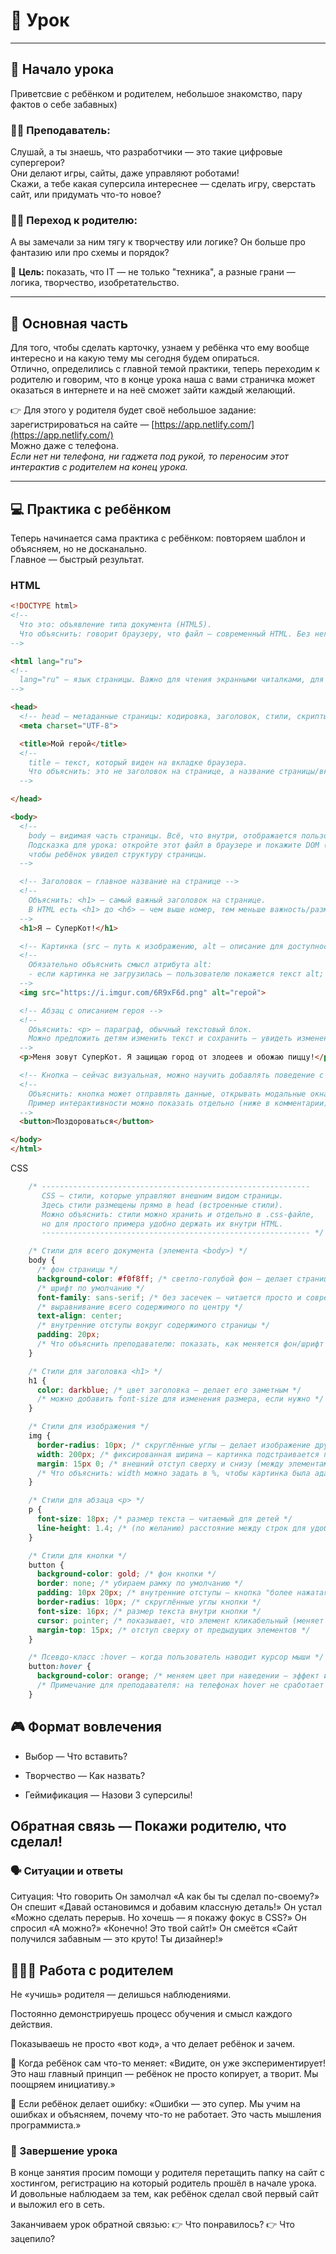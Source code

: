 # 🚀 Урок

---

## 👋 Начало урока
Приветсвие с ребёнком и родителем, небольшое знакомство, пару фактов о себе забавных)

### 🧑‍🏫 Преподаватель:
Слушай, а ты знаешь, что разработчики — это такие цифровые супергерои?  
Они делают игры, сайты, даже управляют роботами!  
Скажи, а тебе какая суперсила интереснее — сделать игру, сверстать сайт, или придумать что-то новое?

### 🧑‍🏫 Переход к родителю:
А вы замечали за ним тягу к творчеству или логике? Он больше про фантазию или про схемы и порядок?

🎯 **Цель:** показать, что IT — не только "техника", а разные грани — логика, творчество, изобретательство.

---

## 🔑 Основная часть
Для того, чтобы сделать карточку, узнаем у ребёнка что ему вообще интересно и на какую тему мы сегодня будем опираться.  
Отлично, определились с главной темой практики, теперь переходим к родителю и говорим, что в конце урока наша с вами страничка может оказаться в интернете и на неё сможет зайти каждый желающий.

👉 Для этого у родителя будет своё небольшое задание: зарегистрироваться на сайте — [https://app.netlify.com/](https://app.netlify.com/)  
Можно даже с телефона.  
*Если нет ни телефона, ни гаджета под рукой, то переносим этот интерактив с родителем на конец урока.*

---

## 💻 Практика с ребёнком
Теперь начинается сама практика с ребёнком: повторяем шаблон и объясняем, но не досканально.  
Главное — быстрый результат.

### HTML
```html
<!DOCTYPE html>
<!--
  Что это: объявление типа документа (HTML5).
  Что объяснить: говорит браузеру, что файл — современный HTML. Без него браузер может отрисовать страницу в "старом режиме".
-->

<html lang="ru">
<!--
  lang="ru" — язык страницы. Важно для чтения экранными читалками, для поисковиков и для браузера (правильный выбор шрифтов/правописания).
-->

<head>
  <!-- head — метаданные страницы: кодировка, заголовок, стили, скрипты -->
  <meta charset="UTF-8">

  <title>Мой герой</title>
  <!--
    title — текст, который виден на вкладке браузера.
    Что объяснить: это не заголовок на странице, а название страницы/вкладки.
  -->

</head>

<body>
  <!--
    body — видимая часть страницы. Всё, что внутри, отображается пользователю.
    Подсказка для урока: откройте этот файл в браузере и покажите DOM (инструменты разработчика),
    чтобы ребёнок увидел структуру страницы.
  -->

  <!-- Заголовок — главное название на странице -->
  <!--
    Объяснить: <h1> — самый важный заголовок на странице.
    В HTML есть <h1> до <h6> — чем выше номер, тем меньше важность/размер по умолчанию.
  -->
  <h1>Я — СуперКот!</h1>

  <!-- Картинка (src — путь к изображению, alt — описание для доступности) -->
  <!--
    Обязательно объяснить смысл атрибута alt:
    - если картинка не загрузилась — пользователю покажется текст alt;
  -->
  <img src="https://i.imgur.com/6R9xF6d.png" alt="герой">

  <!-- Абзац с описанием героя -->
  <!--
    Объяснить: <p> — параграф, обычный текстовый блок.
    Можно предложить детям изменить текст и сохранить — увидеть изменения в браузере после перезагрузки.
  -->
  <p>Меня зовут СуперКот. Я защищаю город от злодеев и обожаю пиццу!</p>

  <!-- Кнопка — сейчас визуальная, можно научить добавлять поведение с помощью JS -->
  <!--
    Объяснить: кнопка может отправлять данные, открывать модальные окна или просто реагировать.
    Пример интерактивности можно показать отдельно (ниже в комментарии).
  -->
  <button>Поздороваться</button>

</body>
</html>

```
CSS
```css
    /* ------------------------------------------------------------
       CSS — стили, которые управляют внешним видом страницы.
       Здесь стили размещены прямо в head (встроенные стили).
       Можно объяснить: стили можно хранить и отдельно в .css-файле,
       но для простого примера удобно держать их внутри HTML.
       ------------------------------------------------------------ */

    /* Стили для всего документа (элемента <body>) */
    body {
      /* фон страницы */
      background-color: #f0f8ff; /* светло-голубой фон — делает страницу мягкой */
      /* шрифт по умолчанию */
      font-family: sans-serif; /* без засечек — читается просто и современно */
      /* выравнивание всего содержимого по центру */
      text-align: center;
      /* внутренние отступы вокруг содержимого страницы */
      padding: 20px;
      /* Что объяснить преподавателю: показать, как меняется фон/шрифт при редактировании */
    }

    /* Стили для заголовка <h1> */
    h1 {
      color: darkblue; /* цвет заголовка — делает его заметным */
      /* можно добавить font-size для изменения размера, если нужно */
    }

    /* Стили для изображения */
    img {
      border-radius: 10px; /* скруглённые углы — делает изображение дружелюбнее */
      width: 200px; /* фиксированная ширина — картинка подстраивается по ширине */
      margin: 15px 0; /* внешний отступ сверху и снизу (между элементами) */
      /* Что объяснить: width можно задать в %, чтобы картинка была адаптивной */
    }

    /* Стили для абзаца <p> */
    p {
      font-size: 18px; /* размер текста — читаемый для детей */
      line-height: 1.4; /* (по желанию) расстояние между строк для удобства чтения */
    }

    /* Стили для кнопки */
    button {
      background-color: gold; /* фон кнопки */
      border: none; /* убираем рамку по умолчанию */
      padding: 10px 20px; /* внутренние отступы — кнопка "более нажатая" */
      border-radius: 10px; /* скруглённые углы кнопки */
      font-size: 16px; /* размер текста внутри кнопки */
      cursor: pointer; /* показывает, что элемент кликабельный (меняет курсор) */
      margin-top: 15px; /* отступ сверху от предыдущих элементов */
    }

    /* Псевдо-класс :hover — когда пользователь наводит курсор мыши */
    button:hover {
      background-color: orange; /* меняем цвет при наведении — эффект интерактивности */
      /* Примечание для преподавателя: на телефонах hover не сработает — показать это детям */
    }
```
## 🎮 Формат вовлечения
 - Выбор — Что вставить?

 - Творчество — Как назвать?

 - Геймификация — Назови 3 суперсилы!

## Обратная связь — Покажи родителю, что сделал!

### 🗣 Ситуации и ответы
Ситуация:        	Что говорить
Он замолчал	      «А как бы ты сделал по-своему?»
Он спешит	        «Давай остановимся и добавим классную деталь!»
Он устал	        «Можно сделать перерыв. Но хочешь — я покажу фокус в CSS?»
Он спросил        «А можно?»	«Конечно! Это твой сайт!»
Он смеётся	      «Сайт получился забавным — это круто! Ты дизайнер!»

## 👨‍👩‍👧 Работа с родителем
Не «учишь» родителя — делишься наблюдениями.

Постоянно демонстрируешь процесс обучения и смысл каждого действия.

Показываешь не просто «вот код», а что делает ребёнок и зачем.

📍 Когда ребёнок сам что-то меняет:
«Видите, он уже экспериментирует! Это наш главный принцип — ребёнок не просто копирует, а творит. Мы поощряем инициативу.»

📍 Если ребёнок делает ошибку:
«Ошибки — это супер. Мы учим на ошибках и объясняем, почему что-то не работает. Это часть мышления программиста.»

### 🎉 Завершение урока
В конце занятия просим помощи у родителя перетащить папку на сайт с хостингом, регистрацию на который родитель прошёл в начале урока.
И довольные наблюдаем за тем, как ребёнок сделал свой первый сайт и выложил его в сеть.

Заканчиваем урок обратной связью:
👉 Что понравилось?
👉 Что зацепило?
